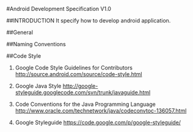 #Android Development Specification V1.0

##INTRODUCTION
It specify how to develop android application. 

##General


##Naming Conventions


##Code Style
1. Google Code Style Guidelines for Contributors    <http://source.android.com/source/code-style.html>

2. Google Java Style   <http://google-styleguide.googlecode.com/svn/trunk/javaguide.html>

3. Code Conventions for the Java Programming Language   <http://www.oracle.com/technetwork/java/codeconvtoc-136057.html>

4. Google Styleguide <https://code.google.com/p/google-styleguide/>

